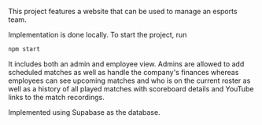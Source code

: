 This project features a website that can be used to manage an esports team. 

Implementation is done locally. To start the project, run
```bash
npm start
```

It includes both an admin and employee view. Admins are allowed to add scheduled matches as well as handle the company's finances whereas employees can see upcoming matches and who is on the current roster as well as a history of all played matches with scoreboard details and YouTube links to the match recordings.

Implemented using Supabase as the database.
